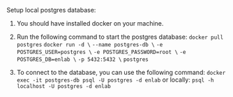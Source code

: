 Setup local postgres database:
1. You should have installed docker on your machine.

2. Run the following command to start the postgres database:
```docker pull postgres```
```docker run -d \```
  ```--name postgres-db \```
  ```-e POSTGRES_USER=postgres \```
  ```-e POSTGRES_PASSWORD=root \```
  ```-e POSTGRES_DB=enlab \```
  ```-p 5432:5432 \```
  ```postgres```


3. To connect to the database, you can use the following command:
```docker exec -it postgres-db psql -U postgres -d enlab```
or locally:
```psql -h localhost -U postgres -d enlab```
